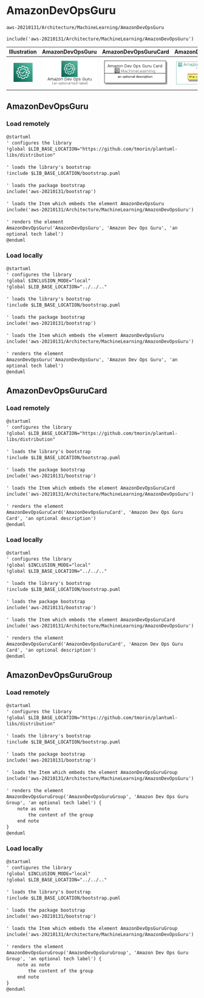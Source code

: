 # AmazonDevOpsGuru


```text
aws-20210131/Architecture/MachineLearning/AmazonDevOpsGuru
```

```text
include('aws-20210131/Architecture/MachineLearning/AmazonDevOpsGuru')
```



| Illustration | AmazonDevOpsGuru | AmazonDevOpsGuruCard | AmazonDevOpsGuruGroup |
| :---: | :---: | :---: | :---: |
| ![illustration for Illustration](../../../aws-20210131/Architecture/MachineLearning/AmazonDevOpsGuru.png) | ![illustration for AmazonDevOpsGuru](../../../aws-20210131/Architecture/MachineLearning/AmazonDevOpsGuru.Local.png) | ![illustration for AmazonDevOpsGuruCard](../../../aws-20210131/Architecture/MachineLearning/AmazonDevOpsGuruCard.Local.png) | ![illustration for AmazonDevOpsGuruGroup](../../../aws-20210131/Architecture/MachineLearning/AmazonDevOpsGuruGroup.Local.png) |




## AmazonDevOpsGuru

### Load remotely
```plantuml
@startuml
' configures the library
!global $LIB_BASE_LOCATION="https://github.com/tmorin/plantuml-libs/distribution"

' loads the library's bootstrap
!include $LIB_BASE_LOCATION/bootstrap.puml

' loads the package bootstrap
include('aws-20210131/bootstrap')

' loads the Item which embeds the element AmazonDevOpsGuru
include('aws-20210131/Architecture/MachineLearning/AmazonDevOpsGuru')

' renders the element
AmazonDevOpsGuru('AmazonDevOpsGuru', 'Amazon Dev Ops Guru', 'an optional tech label')
@enduml
```

### Load locally
```plantuml
@startuml
' configures the library
!global $INCLUSION_MODE="local"
!global $LIB_BASE_LOCATION="../../.."

' loads the library's bootstrap
!include $LIB_BASE_LOCATION/bootstrap.puml

' loads the package bootstrap
include('aws-20210131/bootstrap')

' loads the Item which embeds the element AmazonDevOpsGuru
include('aws-20210131/Architecture/MachineLearning/AmazonDevOpsGuru')

' renders the element
AmazonDevOpsGuru('AmazonDevOpsGuru', 'Amazon Dev Ops Guru', 'an optional tech label')
@enduml
```

## AmazonDevOpsGuruCard

### Load remotely
```plantuml
@startuml
' configures the library
!global $LIB_BASE_LOCATION="https://github.com/tmorin/plantuml-libs/distribution"

' loads the library's bootstrap
!include $LIB_BASE_LOCATION/bootstrap.puml

' loads the package bootstrap
include('aws-20210131/bootstrap')

' loads the Item which embeds the element AmazonDevOpsGuruCard
include('aws-20210131/Architecture/MachineLearning/AmazonDevOpsGuru')

' renders the element
AmazonDevOpsGuruCard('AmazonDevOpsGuruCard', 'Amazon Dev Ops Guru Card', 'an optional description')
@enduml
```

### Load locally
```plantuml
@startuml
' configures the library
!global $INCLUSION_MODE="local"
!global $LIB_BASE_LOCATION="../../.."

' loads the library's bootstrap
!include $LIB_BASE_LOCATION/bootstrap.puml

' loads the package bootstrap
include('aws-20210131/bootstrap')

' loads the Item which embeds the element AmazonDevOpsGuruCard
include('aws-20210131/Architecture/MachineLearning/AmazonDevOpsGuru')

' renders the element
AmazonDevOpsGuruCard('AmazonDevOpsGuruCard', 'Amazon Dev Ops Guru Card', 'an optional description')
@enduml
```

## AmazonDevOpsGuruGroup

### Load remotely
```plantuml
@startuml
' configures the library
!global $LIB_BASE_LOCATION="https://github.com/tmorin/plantuml-libs/distribution"

' loads the library's bootstrap
!include $LIB_BASE_LOCATION/bootstrap.puml

' loads the package bootstrap
include('aws-20210131/bootstrap')

' loads the Item which embeds the element AmazonDevOpsGuruGroup
include('aws-20210131/Architecture/MachineLearning/AmazonDevOpsGuru')

' renders the element
AmazonDevOpsGuruGroup('AmazonDevOpsGuruGroup', 'Amazon Dev Ops Guru Group', 'an optional tech label') {
    note as note
        the content of the group
    end note
}
@enduml
```

### Load locally
```plantuml
@startuml
' configures the library
!global $INCLUSION_MODE="local"
!global $LIB_BASE_LOCATION="../../.."

' loads the library's bootstrap
!include $LIB_BASE_LOCATION/bootstrap.puml

' loads the package bootstrap
include('aws-20210131/bootstrap')

' loads the Item which embeds the element AmazonDevOpsGuruGroup
include('aws-20210131/Architecture/MachineLearning/AmazonDevOpsGuru')

' renders the element
AmazonDevOpsGuruGroup('AmazonDevOpsGuruGroup', 'Amazon Dev Ops Guru Group', 'an optional tech label') {
    note as note
        the content of the group
    end note
}
@enduml
```

